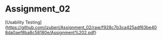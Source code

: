 # Assignment_02

[Usability Testing] (https://github.com/izuberi/Assignment_02/raw/f928c7b3ca425adf63be408da0aef8ba8c58180e/Assignment%202.pdf)
